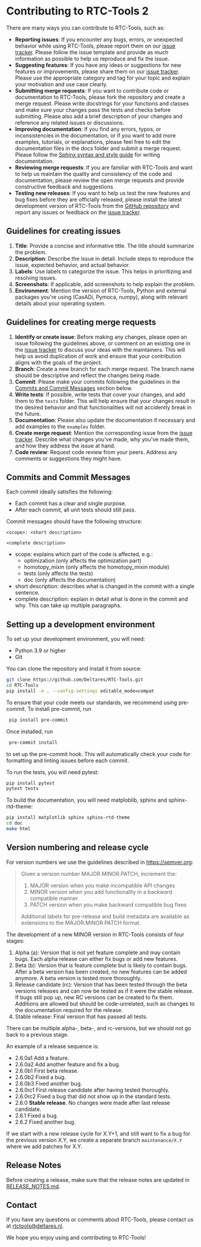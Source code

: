 # Contributing to RTC-Tools 2

There are many ways you can contribute to RTC-Tools, such as:

- **Reporting issues**: If you encounter any bugs, errors, or unexpected behavior while using RTC-Tools, 
please report them on our [issue tracker](https://github.com/deltares/rtc-tools/issues).
Please follow the issue template and provide as much information as possible to help us reproduce and fix the issue.
- **Suggesting features**: If you have any ideas or suggestions for new features or improvements, 
please share them on our [issue tracker](https://github.com/deltares/rtc-tools/issues).
Please use the appropriate category and tag for your topic and explain your motivation and use case clearly.
- **Submitting merge requests**: If you want to contribute code or documentation to RTC-Tools, 
please fork the repository and create a merge request.
Please write docstrings for your functions and classes and make sure your changes pass the tests and checks before submitting.
Please also add a brief description of your changes and reference any related issues or discussions.
- **Improving documentation**: If you find any errors, typos, or inconsistencies in the documentation,
 or if you want to add more examples, tutorials, or explanations, 
 please feel free to edit the documentation files in the docs folder and submit a merge request.
Please follow the [Sphinx syntax and style guide](https://www.sphinx-doc.org/en/master/usage/restructuredtext/basics.html) for writing documentation.
- **Reviewing merge requests**: If you are familiar with RTC-Tools and want to help us maintain the quality and consistency of the code and documentation,
 please review the open merge requests and provide constructive feedback and suggestions.
- **Testing new releases**: If you want to help us test the new features and bug fixes before they are officially released, 
please install the latest development version of RTC-Tools from the [GitHub repository](https://github.com/deltares/rtc-tools)
 and report any issues or feedback on the [issue tracker](https://github.com/deltares/rtc-tools/issues).

## Guidelines for creating issues
1. **Title**: Provide a concise and informative title. The title should summarize the problem.
2. **Description**: Describe the issue in detail. Include steps to reproduce the issue, expected behavior, and actual behavior.
3. **Labels**: Use labels to categorize the issue. This helps in prioritizing and resolving issues.
4. **Screenshots**: If applicable, add screenshots to help explain the problem.
5. **Environment**: Mention the version of RTC-Tools, Python and external packages you're using (CasADi, Pymoca, numpy), along with relevant details about your operating system.


## Guidelines for creating merge requests
1. **Identify or create issue**: Before making any changes,
please open an issue following the guidelines above,
or comment on an existing one in the
[issue tracker](https://github.com/deltares/rtc-tools/issues)
to discuss your ideas with the maintainers.
This will help us avoid duplication of work
and ensure that your contribution aligns with the goals of the project.
2. **Branch**: Create a new branch for each merge request. The branch name should be descriptive and reflect the changes being made.
3. **Commit**: Please make your commits following the guidelines in the [Commits and Commit Messages](#commits-and-commit-messages) section below.
4. **Write tests**: If possible, write tests that cover your changes, and add them to the `tests` folder.
This will help ensure that your changes result in the desired behavior and that functionalities will not accidently break in the future.
5. **Documentation**: Please also update the documentation if necessary and add examples to the `examples` folder.
6. **Create merge request**: Mention the corresponding issue from the [issue tracker](https://github.com/deltares/rtc-tools/issues).
Describe what changes you've made, why you've made them, and how they address the issue at hand.
7. **Code review**: Request code review from your peers. Address any comments or suggestions they might have.


## Commits and Commit Messages

Each commit ideally satisfies the following:

- Each commit has a clear and single purpose.
- After each commit, all unit tests should still pass.

Commit messages should have the following structure:

```text
<scope>: <short description>

<complete description>
```

- scope: explains which part of the code is affected, e.g.:
    - optimization (only affects the optimization part)
    - homotopy_mixin (only affects the homotopy_mixin module)
    - tests (only affects the tests)
    - doc (only affects the documentation)
- short description: describes what is changed in the commit with a single sentence.
- complete description: explain in detail what is done in the commit and why.
    This can take up multiple paragraphs.


## Setting up a development environment

To set up your development environment, you will need:

- Python 3.9 or higher
- Git

You can clone the repository and install it from source:

```bash
git clone https://github.com/Deltares/RTC-Tools.git
cd RTC-Tools
pip install -e . --config-settings editable_mode=compat
```

To ensure that your code meets our standards, we recommend using pre-commit.
To install pre-commit, run
```bash
 pip install pre-commit
 ```
Once installed, run
```bash
 pre-commit install
 ```
to set up the pre-commit hook. This will
automatically check your code for formatting and linting issues before each
commit.


To run the tests, you will need pytest:

```bash
pip install pytest
pytest tests
```

To build the documentation, you will need matploblib, sphinx and sphinx-rtd-theme:

```bash
pip install matplotlib sphinx sphinx-rtd-theme
cd doc
make html
```

## Version numbering and release cycle

For version numbers we use the guidelines described in <https://semver.org>:

> Given a version number MAJOR.MINOR.PATCH, increment the:
> 
> 1. MAJOR version when you make incompatible API changes
> 2. MINOR version when you add functionality in a backward compatible manner
> 3. PATCH version when you make backward compatible bug fixes
> 
> Additional labels for pre-release and build metadata are available
> as extensions to the MAJOR.MINOR.PATCH format.

The development of a new MINOR version in RTC-Tools consists of four stages:

1. Alpha (a): Version that is not yet feature complete and may contain bugs.
    Each alpha release can either fix bugs or add new features.
2. Beta (b): Version that is feature complete but is likely to contain bugs.
    After a beta version has been created, no new features can be added anymore.
    A beta version is tested more thoroughly.
3. Release candidate (rc): Version that has been tested through the beta versions releases
    and can now be tested as if it were the stable release.
    If bugs still pop up, new RC versions can be created to fix them.
    Additions are allowed but should be code-unrelated,
    such as changes to the documentation required for the release.
4. Stable release: Final version that has passed all tests.

There can be multiple alpha-, beta-, and rc-versions,
but we should not go back to a previous stage.

An example of a release sequence is:

- 2.6.0a1 Add a feature.
- 2.6.0a2 Add another feature and fix a bug.
- 2.6.0b1 First beta release.
- 2.6.0b2 Fixed a bug.
- 2.6.0b3 Fixed another bug.
- 2.6.0rc1 First release candidate after having tested thoroughly.
- 2.6.0rc2 Fixed a bug that did not show up in the standard tests.
- 2.6.0 **Stable release**.
    No changes were made after last release candidate.
- 2.6.1 Fixed a bug.
- 2.6.2 Fixed another bug.

If we start with a new release cycle for X.Y+1,
and still want to fix a bug for the previous version X.Y,
we create a separate branch `maintenance/X.Y` where we add patches for X.Y.

## Release Notes

Before creating a release, make sure that the release notes are updated in
[RELEASE_NOTES.md](RELEASE_NOTES.md).


## Contact

If you have any questions or comments about RTC-Tools, please contact us at rtctools@deltares.nl.

We hope you enjoy using and contributing to RTC-Tools!